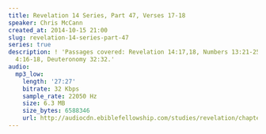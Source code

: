 ```yaml
---
title: Revelation 14 Series, Part 47, Verses 17-18
speaker: Chris McCann
created_at: 2014-10-15 21:00
slug: revelation-14-series-part-47
series: true
description: ! 'Passages covered: Revelation 14:17,18, Numbers 13:21-25, 2 Corinthians
  4:16-18, Deuteronomy 32:32.'
audio:
  mp3_low:
    length: '27:27'
    bitrate: 32 Kbps
    sample_rate: 22050 Hz
    size: 6.3 MB
    size_bytes: 6588346
    url: http://audiocdn.ebiblefellowship.com/studies/revelation/chapter-14/2014.10.15_McCann_-_Revelation_14_Series_Part_47.mp3
---
```

